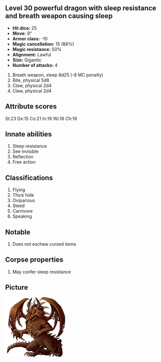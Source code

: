 ## Level 30 powerful dragon with sleep resistance and breath weapon causing sleep
- **Hit dice:** 25
- **Move:** 9"
- **Armor class:** -10
- **Magic cancellation:** 15 (88%)
- **Magic resistance:** 50%
- **Alignment:** Lawful
- **Size:** Gigantic
- **Number of attacks:** 4
1. Breath weapon, sleep 8d25 (-8 MC penalty)
2. Bite, physical 5d8
3. Claw, physical 2d4
4. Claw, physical 2d4
## Attribute scores
St:23 Dx:15 Co:21 In:19 Wi:18 Ch:19
## Innate abilities
1. Sleep resistance
2. See invisible
3. Reflection
4. Free action
## Classifications
1. Flying
2. Thick hide
3. Oviparious
4. Steed
5. Carnivore
6. Speaking
## Notable
1. Does not eschew cursed items
## Corpse properties
1. May confer sleep resistance
## Picture
![Ancient orange dragon](https://github.com/hyvanmielenpelit/GnollHackTileSet/blob/main/Monsters/ancient_orange_dragon/ancient_orange_dragon.png)
